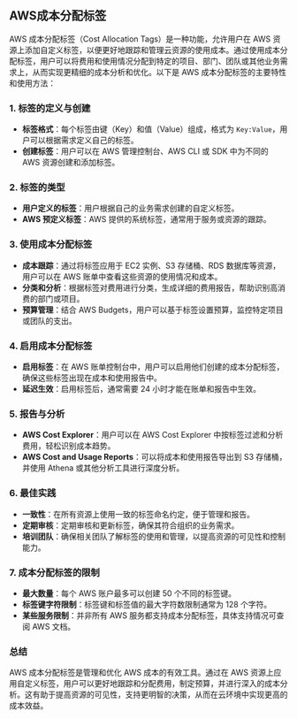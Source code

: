 ## AWS成本分配标签

AWS 成本分配标签（Cost Allocation Tags）是一种功能，允许用户在 AWS 资源上添加自定义标签，以便更好地跟踪和管理云资源的使用成本。通过使用成本分配标签，用户可以将费用和使用情况分配到特定的项目、部门、团队或其他业务需求上，从而实现更精细的成本分析和优化。以下是 AWS 成本分配标签的主要特性和使用方法：

### 1. **标签的定义与创建**

- **标签格式**：每个标签由键（Key）和值（Value）组成，格式为 `Key:Value`，用户可以根据需求定义自己的标签。
- **创建标签**：用户可以在 AWS 管理控制台、AWS CLI 或 SDK 中为不同的 AWS 资源创建和添加标签。

### 2. **标签的类型**

- **用户定义的标签**：用户根据自己的业务需求创建的自定义标签。
- **AWS 预定义标签**：AWS 提供的系统标签，通常用于服务或资源的跟踪。

### 3. **使用成本分配标签**

- **成本跟踪**：通过将标签应用于 EC2 实例、S3 存储桶、RDS 数据库等资源，用户可以在 AWS 账单中查看这些资源的使用情况和成本。
- **分类和分析**：根据标签对费用进行分类，生成详细的费用报告，帮助识别高消费的部门或项目。
- **预算管理**：结合 AWS Budgets，用户可以基于标签设置预算，监控特定项目或团队的支出。

### 4. **启用成本分配标签**

- **启用标签**：在 AWS 账单控制台中，用户可以启用他们创建的成本分配标签，确保这些标签出现在成本和使用报告中。
- **延迟生效**：启用标签后，通常需要 24 小时才能在账单和报告中生效。

### 5. **报告与分析**

- **AWS Cost Explorer**：用户可以在 AWS Cost Explorer 中按标签过滤和分析费用，轻松识别成本趋势。
- **AWS Cost and Usage Reports**：可以将成本和使用报告导出到 S3 存储桶，并使用 Athena 或其他分析工具进行深度分析。

### 6. **最佳实践**

- **一致性**：在所有资源上使用一致的标签命名约定，便于管理和报告。
- **定期审核**：定期审核和更新标签，确保其符合组织的业务需求。
- **培训团队**：确保相关团队了解标签的使用和管理，以提高资源的可见性和控制能力。

### 7. **成本分配标签的限制**

- **最大数量**：每个 AWS 账户最多可以创建 50 个不同的标签键。
- **标签键字符限制**：标签键和标签值的最大字符数限制通常为 128 个字符。
- **某些服务限制**：并非所有 AWS 服务都支持成本分配标签，具体支持情况可查阅 AWS 文档。

### 总结

AWS 成本分配标签是管理和优化 AWS 成本的有效工具。通过在 AWS 资源上应用自定义标签，用户可以更好地跟踪和分配费用，制定预算，并进行深入的成本分析。这有助于提高资源的可见性，支持更明智的决策，从而在云环境中实现更高的成本效益。